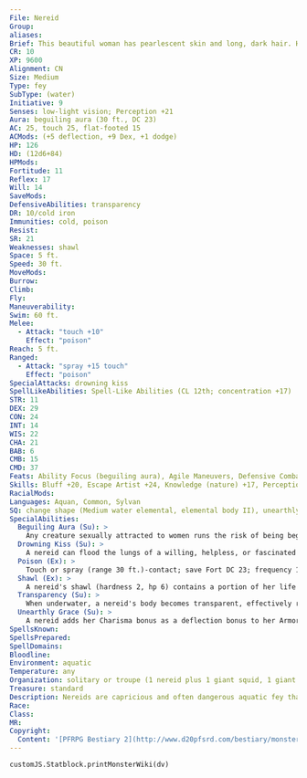 ```yaml
---
File: Nereid
Group: 
aliases: 
Brief: This beautiful woman has pearlescent skin and long, dark hair. Her nudity is barely hidden by a diaphanous, wet shawl.
CR: 10
XP: 9600
Alignment: CN
Size: Medium
Type: fey
SubType: (water)
Initiative: 9
Senses: low-light vision; Perception +21
Aura: beguiling aura (30 ft., DC 23)
AC: 25, touch 25, flat-footed 15
ACMods: (+5 deflection, +9 Dex, +1 dodge)
HP: 126
HD: (12d6+84)
HPMods: 
Fortitude: 11
Reflex: 17
Will: 14
SaveMods: 
DefensiveAbilities: transparency
DR: 10/cold iron
Immunities: cold, poison
Resist: 
SR: 21
Weaknesses: shawl
Space: 5 ft.
Speed: 30 ft.
MoveMods: 
Burrow: 
Climb: 
Fly: 
Maneuverability: 
Swim: 60 ft.
Melee: 
  - Attack: "touch +10"
    Effect: "poison"
Reach: 5 ft.
Ranged: 
  - Attack: "spray +15 touch"
    Effect: "poison"
SpecialAttacks: drowning kiss
SpellLikeAbilities: Spell-Like Abilities (CL 12th; concentration +17)   At Will-control water, suggestion (DC 18; only against creatures that are currently fascinated by her beguiling aura)   1/day-summon monster VI (water elementals only)
STR: 11
DEX: 29
CON: 24
INT: 14
WIS: 22
CHA: 21
BAB: 6
CMB: 15
CMD: 37
Feats: Ability Focus (beguiling aura), Agile Maneuvers, Defensive Combat Training, Dodge, Mobility, Weapon Finesse
Skills: Bluff +20, Escape Artist +24, Knowledge (nature) +17, Perception +21, Perform (sing) +20, Sense Motive +21, Stealth +24, Swim +23
RacialMods: 
Languages: Aquan, Common, Sylvan
SQ: change shape (Medium water elemental, elemental body II), unearthly grace
SpecialAbilities:
  Beguiling Aura (Su): >
    Any creature sexually attracted to women runs the risk of being beguiled by a nereid if it looks upon her beauty from a distance of 30 feet or less. If the creature fails a DC 23 Will save, it is immediately fascinated. A nereid may use her suggestion spell-like ability at will against creatures that are fascinated by her beguiling aura. This is a mind-affecting compulsion effect. The save DC is Charisma-based.
  Drowning Kiss (Su): >
    A nereid can flood the lungs of a willing, helpless, or fascinated creature by touching it (traditionally by kissing the creature on the lips). If the target cannot breathe water, it cannot hold its breath and immediately begins to drown. On its turn, the target can attempt a DC 23 Fortitude save to cough up this water; otherwise it falls unconscious at 0 hp. On the next round, the target must save again or drop to -1 hit points and be dying; on the third round it must save again or die (see page 445 of the Pathfinder RPG Core Rulebook). The save DC is Constitution-based.
  Poison (Ex): >
    Touch or spray (range 30 ft.)-contact; save Fort DC 23; frequency 1/round for 6 rounds; effect 1d2 Con plus blindness; cure 2 consecutive saves.
  Shawl (Ex): >
    A nereid's shawl (hardness 2, hp 6) contains a portion of her life force. If the shawl is ever destroyed, the nereid takes 1d6 points of Constitution drain per hour until she dies. A nereid can craft a new shawl from water by making a DC 25 Will save, but each attempt takes 1d4 hours to complete. Attempts to destroy or steal a nereid's shawl require the sunder or disarm attempts.
  Transparency (Su): >
    When underwater, a nereid's body becomes transparent, effectively rendering her invisible. She can become visible or transparent at will as a free action.
  Unearthly Grace (Su): >
    A nereid adds her Charisma bonus as a deflection bonus to her Armor Class and CMD if she wears no armor.
SpellsKnown: 
SpellsPrepared: 
SpellDomains: 
Bloodline: 
Environment: aquatic
Temperature: any
Organization: solitary or troupe (1 nereid plus 1 giant squid, 1 giant octopus, 1 giant moray eel, or an orca)
Treasure: standard
Description: Nereids are capricious and often dangerous aquatic fey that appear as strikingly beautiful women, often seen bathing unclothed in the water. Many sailors have met their doom following a nereid, for though a nereid's beauty is otherworldly, her watery kiss is death. Others seek out nereids, for if one can secure control over the creature's shawl, the cloth can be used to force the nereid's compliance. A nereid forced to obey in this manner immediately attempts to slay her master as soon as she can secure her shawl's safety.
Race: 
Class: 
MR: 
Copyright:
  Content: '[PFRPG Bestiary 2](http://www.d20pfsrd.com/bestiary/monster-listings/fey/nereid)'
---
```

```dataviewjs
customJS.Statblock.printMonsterWiki(dv)
```
